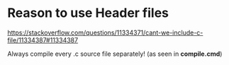 # Reason to use Header files
https://stackoverflow.com/questions/11334371/cant-we-include-c-file/11334387#11334387

Always compile every .c source file separately! (as seen in **compile.cmd**)
